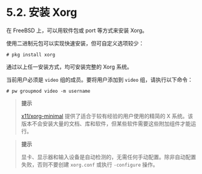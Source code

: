 # 5.2. 安装 Xorg  

在 FreeBSD 上，可以用软件包或 port 等方式来安装 Xorg。

使用二进制元包可以实现快速安装，但可自定义选项较少：

````
# pkg install xorg
````

通过以上任一安装方式，均可安装完整的 Xorg 系统。

当前用户必须是 `video` 组的成员。要将用户添加到 `video` 组，请执行以下命令：

```
# pw groupmod video -m username
```

>**提示**
>
>[x11/xorg-minimal](https://cgit.freebsd.org/ports/tree/x11/xorg-minimal/) 提供了适合于较有经验的用户使用的精简的 X 系统。该版本不会安装大量的文档、库和软件，但某些软件需要这些附加组件才能运行。

>**提示**
>
>显卡、显示器和输入设备是自动检测的，无需任何手动配置。除非自动配置失败，否则不要创建 `xorg.conf` 或执行 `-configure` 操作。
